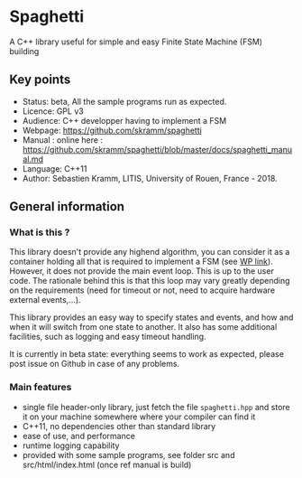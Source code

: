 # Spaghetti
A C++ library useful for simple and easy Finite State Machine (FSM) building

## Key points
- Status: beta, All the sample programs run as expected.
- Licence: GPL v3
- Audience: C++ developper having to implement a FSM
- Webpage: https://github.com/skramm/spaghetti
- Manual : online here : https://github.com/skramm/spaghetti/blob/master/docs/spaghetti_manual.md
- Language: C++11
- Author: Sebastien Kramm, LITIS, University of Rouen, France - 2018.

## General information

### What is this ?
 This library doesn't provide any highend algorithm, you can consider it as a container holding all that is required to implement
 a FSM (see [WP link](https://en.wikipedia.org/wiki/Finite-state_machine)).
 However, it does not provide the main event loop. This is up to the user code.
 The rationale behind this is that this loop may vary greatly depending on the requirements
 (need for timeout or not, need to acquire hardware external events,...).

 This library provides an easy way to specify states and events, and how and when it will switch from one state to another.
 It also has some additional facilities, such as logging and easy timeout handling.

 It is currently in beta state: everything seems to work as expected, please post issue on Github in case of any problems.

### Main features

 - single file header-only library, just fetch the file ```spaghetti.hpp``` and store it on your machine somewhere where your compiler can find it
 - C++11, no dependencies other than standard library
 - ease of use, and performance
 - runtime logging capability
 - provided with some sample programs, see folder src and src/html/index.html (once ref manual is build)




